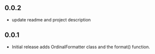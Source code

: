 ## 0.0.2

* update readme and project description

## 0.0.1

* Initial release adds OrdinalFormatter class and the format() function.

